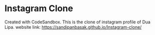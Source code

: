 # Instagram Clone
Created with CodeSandbox.
This is the clone of instagram profile of Dua Lipa.
website link: https://sandipanbasak.github.io/Instagram-clone/

